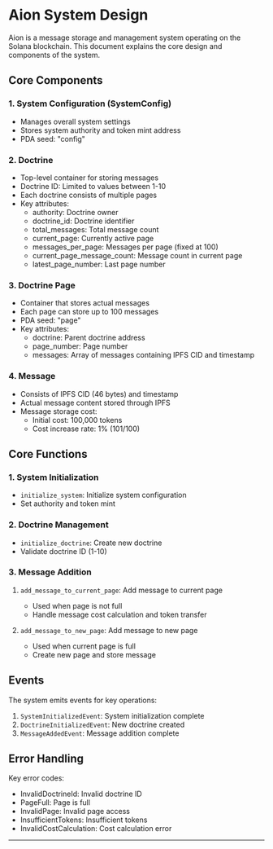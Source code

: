 # Aion System Design

Aion is a message storage and management system operating on the Solana blockchain. This document explains the core design and components of the system.

## Core Components

### 1. System Configuration (SystemConfig)
- Manages overall system settings
- Stores system authority and token mint address
- PDA seed: "config"

### 2. Doctrine
- Top-level container for storing messages
- Doctrine ID: Limited to values between 1-10
- Each doctrine consists of multiple pages
- Key attributes:
  - authority: Doctrine owner
  - doctrine_id: Doctrine identifier
  - total_messages: Total message count
  - current_page: Currently active page
  - messages_per_page: Messages per page (fixed at 100)
  - current_page_message_count: Message count in current page
  - latest_page_number: Last page number

### 3. Doctrine Page
- Container that stores actual messages
- Each page can store up to 100 messages
- PDA seed: "page"
- Key attributes:
  - doctrine: Parent doctrine address
  - page_number: Page number
  - messages: Array of messages containing IPFS CID and timestamp

### 4. Message
- Consists of IPFS CID (46 bytes) and timestamp
- Actual message content stored through IPFS
- Message storage cost:
  - Initial cost: 100,000 tokens
  - Cost increase rate: 1% (101/100)

## Core Functions

### 1. System Initialization
- `initialize_system`: Initialize system configuration
- Set authority and token mint

### 2. Doctrine Management
- `initialize_doctrine`: Create new doctrine
- Validate doctrine ID (1-10)

### 3. Message Addition
1. `add_message_to_current_page`: Add message to current page
   - Used when page is not full
   - Handle message cost calculation and token transfer

2. `add_message_to_new_page`: Add message to new page
   - Used when current page is full
   - Create new page and store message

## Events

The system emits events for key operations:
1. `SystemInitializedEvent`: System initialization complete
2. `DoctrineInitializedEvent`: New doctrine created
3. `MessageAddedEvent`: Message addition complete

## Error Handling

Key error codes:
- InvalidDoctrineId: Invalid doctrine ID
- PageFull: Page is full
- InvalidPage: Invalid page access
- InsufficientTokens: Insufficient tokens
- InvalidCostCalculation: Cost calculation error

---
